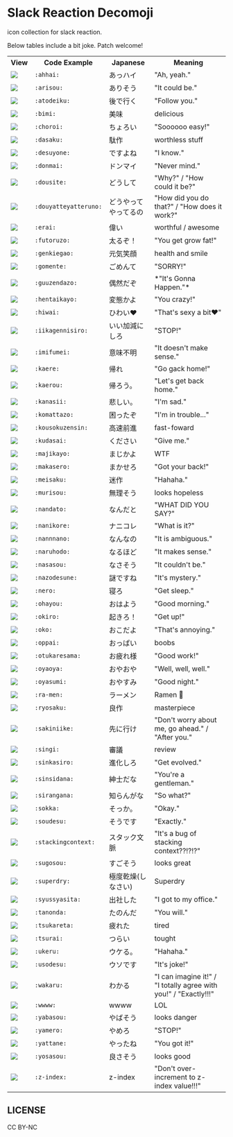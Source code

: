 # Slack Reaction Decomoji

icon collection for slack reaction.

Below tables include a bit joke. Patch welcome!

<table>
    <tr>
        <th>View</th>
        <th>Code Example</th>
        <th>Japanese</th>
        <th>Meaning</th>
    </tr>
    <tr>
        <td><img src="https://raw.githubusercontent.com/oti/slack-reaction-decomoji/master/dist/ahhai.png"></td>
        <td><code>:ahhai:</code></td>
        <td>あっハイ</td>
        <td>"Ah, yeah."</td>
    </tr>
    <tr>
        <td><img src="https://raw.githubusercontent.com/oti/slack-reaction-decomoji/master/dist/arisou.png"></td>
        <td><code>:arisou:</code></td>
        <td>ありそう</td>
        <td>"It could be."</td>
    </tr>
    <tr>
        <td><img src="https://raw.githubusercontent.com/oti/slack-reaction-decomoji/master/dist/atodeiku.png"></td>
        <td><code>:atodeiku:</code></td>
        <td>後で行く</td>
        <td>"Follow you."</td>
    </tr>
    <tr>
        <td><img src="https://raw.githubusercontent.com/oti/slack-reaction-decomoji/master/dist/bimi.png"></td>
        <td><code>:bimi:</code></td>
        <td>美味</td>
        <td>delicious</td>
    </tr>
    <tr>
        <td><img src="https://raw.githubusercontent.com/oti/slack-reaction-decomoji/master/dist/choroi.png"></td>
        <td><code>:choroi:</code></td>
        <td>ちょろい</td>
        <td>"Soooooo easy!"</td>
    </tr>
    <tr>
        <td><img src="https://raw.githubusercontent.com/oti/slack-reaction-decomoji/master/dist/dasaku.png"></td>
        <td><code>:dasaku:</code></td>
        <td>駄作</td>
        <td>worthless stuff</td>
    </tr>
    <tr>
        <td><img src="https://raw.githubusercontent.com/oti/slack-reaction-decomoji/master/dist/desuyone.png"></td>
        <td><code>:desuyone:</code></td>
        <td>ですよね</td>
        <td>"I know."</td>
    </tr>
    <tr>
        <td><img src="https://raw.githubusercontent.com/oti/slack-reaction-decomoji/master/dist/donmai.png"></td>
        <td><code>:donmai:</code></td>
        <td>ドンマイ</td>
        <td>"Never mind."</td>
    </tr>
    <tr>
        <td><img src="https://raw.githubusercontent.com/oti/slack-reaction-decomoji/master/dist/dousite.png"></td>
        <td><code>:dousite:</code></td>
        <td>どうして</td>
        <td>"Why?" / "How could it be?"</td>
    </tr>
    <tr>
        <td><img src="https://raw.githubusercontent.com/oti/slack-reaction-decomoji/master/dist/douyatteyatteruno.png"></td>
        <td><code>:douyatteyatteruno:</code></td>
        <td>どうやってやってるの</td>
        <td>"How did you do that?" / "How does it work?"</td>
    </tr>
    <tr>
        <td><img src="https://raw.githubusercontent.com/oti/slack-reaction-decomoji/master/dist/erai.png"></td>
        <td><code>:erai:</code></td>
        <td>偉い</td>
        <td>worthful / awesome</td>
    </tr>
    <tr>
        <td><img src="https://raw.githubusercontent.com/oti/slack-reaction-decomoji/master/dist/futoruzo.png"></td>
        <td><code>:futoruzo:</code></td>
        <td>太るぞ！</td>
        <td>"You get grow fat!"</td>
    </tr>
    <tr>
        <td><img src="https://raw.githubusercontent.com/oti/slack-reaction-decomoji/master/dist/genkiegao.png"></td>
        <td><code>:genkiegao:</code></td>
        <td>元気笑顔</td>
        <td>health and smile</td>
    </tr>
    <tr>
        <td><img src="https://raw.githubusercontent.com/oti/slack-reaction-decomoji/master/dist/gomente.png"></td>
        <td><code>:gomente:</code></td>
        <td>ごめんて</td>
        <td>"SORRY!"</td>
    </tr>
    <tr>
        <td><img src="https://raw.githubusercontent.com/oti/slack-reaction-decomoji/master/dist/guuzendazo.png"></td>
        <td><code>:guuzendazo:</code></td>
        <td>偶然だぞ</td>
        <td>*"It's Gonna Happen."*</td>
    </tr>
    <tr>
        <td><img src="https://raw.githubusercontent.com/oti/slack-reaction-decomoji/master/dist/hentaikayo.png"></td>
        <td><code>:hentaikayo:</code></td>
        <td>変態かよ</td>
        <td>"You crazy!"</td>
    </tr>
    <tr>
        <td><img src="https://raw.githubusercontent.com/oti/slack-reaction-decomoji/master/dist/hiwai.png"></td>
        <td><code>:hiwai:</code></td>
        <td>ひわい❤️</td>
        <td>"That's sexy a bit❤️️"</td>
    </tr>
    <tr>
        <td><img src="https://raw.githubusercontent.com/oti/slack-reaction-decomoji/master/dist/iikagennisiro.png"></td>
        <td><code>:iikagennisiro:</code></td>
        <td>いい加減にしろ</td>
        <td>"STOP!"</td>
    </tr>
    <tr>
        <td><img src="https://raw.githubusercontent.com/oti/slack-reaction-decomoji/master/dist/imifumei.png"></td>
        <td><code>:imifumei:</code></td>
        <td>意味不明</td>
        <td>"It doesn't make sense."</td>
    </tr>
    <tr>
        <td><img src="https://raw.githubusercontent.com/oti/slack-reaction-decomoji/master/dist/kaere.png"></td>
        <td><code>:kaere:</code></td>
        <td>帰れ</td>
        <td>"Go gack home!"</td>
    </tr>
    <tr>
        <td><img src="https://raw.githubusercontent.com/oti/slack-reaction-decomoji/master/dist/kaerou.png"></td>
        <td><code>:kaerou:</code></td>
        <td>帰ろう。</td>
        <td>"Let's get back home."</td>
    </tr>
    <tr>
        <td><img src="https://raw.githubusercontent.com/oti/slack-reaction-decomoji/master/dist/kanasii.png"></td>
        <td><code>:kanasii:</code></td>
        <td>悲しい。</td>
        <td>"I'm sad."</td>
    </tr>
    <tr>
        <td><img src="https://raw.githubusercontent.com/oti/slack-reaction-decomoji/master/dist/komattazo.png"></td>
        <td><code>:komattazo:</code></td>
        <td>困ったぞ</td>
        <td>"I'm in trouble..."</td>
    </tr>
    <tr>
        <td><img src="https://raw.githubusercontent.com/oti/slack-reaction-decomoji/master/dist/kousokuzensin.png"></td>
        <td><code>:kousokuzensin:</code></td>
        <td>高速前進</td>
        <td>fast-foward</td>
    </tr>
    <tr>
        <td><img src="https://raw.githubusercontent.com/oti/slack-reaction-decomoji/master/dist/kudasai.png"></td>
        <td><code>:kudasai:</code></td>
        <td>ください</td>
        <td>"Give me."</td>
    </tr>
    <tr>
        <td><img src="https://raw.githubusercontent.com/oti/slack-reaction-decomoji/master/dist/majikayo.png"></td>
        <td><code>:majikayo:</code></td>
        <td>まじかよ</td>
        <td>WTF</td>
    </tr>
    <tr>
        <td><img src="https://raw.githubusercontent.com/oti/slack-reaction-decomoji/master/dist/makasero.png"></td>
        <td><code>:makasero:</code></td>
        <td>まかせろ</td>
        <td>"Got your back!"</td>
    </tr>
    <tr>
        <td><img src="https://raw.githubusercontent.com/oti/slack-reaction-decomoji/master/dist/meisaku.png"></td>
        <td><code>:meisaku:</code></td>
        <td>迷作</td>
        <td>"Hahaha."</td>
    </tr>
    <tr>
        <td><img src="https://raw.githubusercontent.com/oti/slack-reaction-decomoji/master/dist/murisou.png"></td>
        <td><code>:murisou:</code></td>
        <td>無理そう</td>
        <td>looks hopeless</td>
    </tr>
    <tr>
        <td><img src="https://raw.githubusercontent.com/oti/slack-reaction-decomoji/master/dist/nandato.png"></td>
        <td><code>:nandato:</code></td>
        <td>なんだと</td>
        <td>"WHAT DID YOU SAY?"</td>
    </tr>
    <tr>
        <td><img src="https://raw.githubusercontent.com/oti/slack-reaction-decomoji/master/dist/nanikore.png"></td>
        <td><code>:nanikore:</code></td>
        <td>ナニコレ</td>
        <td>"What is it?"</td>
    </tr>
    <tr>
        <td><img src="https://raw.githubusercontent.com/oti/slack-reaction-decomoji/master/dist/nannnano.png"></td>
        <td><code>:nannnano:</code></td>
        <td>なんなの</td>
        <td>"It is ambiguous."</td>
    </tr>
    <tr>
        <td><img src="https://raw.githubusercontent.com/oti/slack-reaction-decomoji/master/dist/naruhodo.png"></td>
        <td><code>:naruhodo:</code></td>
        <td>なるほど</td>
        <td>"It makes sense."</td>
    </tr>
    <tr>
        <td><img src="https://raw.githubusercontent.com/oti/slack-reaction-decomoji/master/dist/nasasou.png"></td>
        <td><code>:nasasou:</code></td>
        <td>なさそう</td>
        <td>"It couldn't be."</td>
    </tr>
    <tr>
        <td><img src="https://raw.githubusercontent.com/oti/slack-reaction-decomoji/master/dist/nazodesune.png"></td>
        <td><code>:nazodesune:</code></td>
        <td>謎ですね</td>
        <td>"It's mystery."</td>
    </tr>
    <tr>
        <td><img src="https://raw.githubusercontent.com/oti/slack-reaction-decomoji/master/dist/nero.png"></td>
        <td><code>:nero:</code></td>
        <td>寝ろ</td>
        <td>"Get sleep."</td>
    </tr>
    <tr>
        <td><img src="https://raw.githubusercontent.com/oti/slack-reaction-decomoji/master/dist/ohayou.png"></td>
        <td><code>:ohayou:</code></td>
        <td>おはよう</td>
        <td>"Good morning."</td>
    </tr>
    <tr>
        <td><img src="https://raw.githubusercontent.com/oti/slack-reaction-decomoji/master/dist/okiro.png"></td>
        <td><code>:okiro:</code></td>
        <td>起きろ！</td>
        <td>"Get up!"</td>
    </tr>
    <tr>
        <td><img src="https://raw.githubusercontent.com/oti/slack-reaction-decomoji/master/dist/oko.png"></td>
        <td><code>:oko:</code></td>
        <td>おこだよ</td>
        <td>"That's annoying."</td>
    </tr>
    <tr>
        <td><img src="https://raw.githubusercontent.com/oti/slack-reaction-decomoji/master/dist/oppai.png"></td>
        <td><code>:oppai:</code></td>
        <td>おっぱい</td>
        <td>boobs</td>
    </tr>
    <tr>
        <td><img src="https://raw.githubusercontent.com/oti/slack-reaction-decomoji/master/dist/otukaresama.png"></td>
        <td><code>:otukaresama:</code></td>
        <td>お疲れ様</td>
        <td>"Good work!"</td>
    </tr>
    <tr>
        <td><img src="https://raw.githubusercontent.com/oti/slack-reaction-decomoji/master/dist/oyaoya.png"></td>
        <td><code>:oyaoya:</code></td>
        <td>おやおや</td>
        <td>"Well, well, well."</td>
    </tr>
    <tr>
        <td><img src="https://raw.githubusercontent.com/oti/slack-reaction-decomoji/master/dist/oyasumi.png"></td>
        <td><code>:oyasumi:</code></td>
        <td>おやすみ</td>
        <td>"Good night."</td>
    </tr>
    <tr>
        <td><img src="https://raw.githubusercontent.com/oti/slack-reaction-decomoji/master/dist/ra-men.png"></td>
        <td><code>:ra-men:</code></td>
        <td>ラーメン</td>
        <td>Ramen 🍜</td>
    </tr>
    <tr>
        <td><img src="https://raw.githubusercontent.com/oti/slack-reaction-decomoji/master/dist/ryosaku.png"></td>
        <td><code>:ryosaku:</code></td>
        <td>良作</td>
        <td>masterpiece</td>
    </tr>
    <tr>
        <td><img src="https://raw.githubusercontent.com/oti/slack-reaction-decomoji/master/dist/sakiniike.png"></td>
        <td><code>:sakiniike:</code></td>
        <td>先に行け</td>
        <td>"Don't worry about me, go ahead." / "After you."</td>
    </tr>
    <tr>
        <td><img src="https://raw.githubusercontent.com/oti/slack-reaction-decomoji/master/dist/singi.png"></td>
        <td><code>:singi:</code></td>
        <td>審議</td>
        <td>review</td>
    </tr>
    <tr>
        <td><img src="https://raw.githubusercontent.com/oti/slack-reaction-decomoji/master/dist/sinkasiro.png"></td>
        <td><code>:sinkasiro:</code></td>
        <td>進化しろ</td>
        <td>"Get evolved."</td>
    </tr>
    <tr>
        <td><img src="https://raw.githubusercontent.com/oti/slack-reaction-decomoji/master/dist/sinsidana.png"></td>
        <td><code>:sinsidana:</code></td>
        <td>紳士だな</td>
        <td>"You're a gentleman."</td>
    </tr>
    <tr>
        <td><img src="https://raw.githubusercontent.com/oti/slack-reaction-decomoji/master/dist/sirangana.png"></td>
        <td><code>:sirangana:</code></td>
        <td>知らんがな</td>
        <td>"So what?"</td>
    </tr>
    <tr>
        <td><img src="https://raw.githubusercontent.com/oti/slack-reaction-decomoji/master/dist/sokka.png"></td>
        <td><code>:sokka:</code></td>
        <td>そっか。</td>
        <td>"Okay."</td>
    </tr>
    <tr>
        <td><img src="https://raw.githubusercontent.com/oti/slack-reaction-decomoji/master/dist/soudesu.png"></td>
        <td><code>:soudesu:</code></td>
        <td>そうです</td>
        <td>"Exactly."</td>
    </tr>
    <tr>
        <td><img src="https://raw.githubusercontent.com/oti/slack-reaction-decomoji/master/dist/stackingcontext.png"></td>
        <td><code>:stackingcontext:</code></td>
        <td>スタック文脈</td>
        <td>"It's a bug of stacking context??!?!?"</td>
    </tr>
    <tr>
        <td><img src="https://raw.githubusercontent.com/oti/slack-reaction-decomoji/master/dist/sugosou.png"></td>
        <td><code>:sugosou:</code></td>
        <td>すごそう</td>
        <td>looks great</td>
    </tr>
    <tr>
        <td><img src="https://raw.githubusercontent.com/oti/slack-reaction-decomoji/master/dist/superdry.png"></td>
        <td><code>:superdry:</code></td>
        <td>極度乾燥(しなさい)</td>
        <td>Superdry</td>
    </tr>
    <tr>
        <td><img src="https://raw.githubusercontent.com/oti/slack-reaction-decomoji/master/dist/syussyasita.png"></td>
        <td><code>:syussyasita:</code></td>
        <td>出社した</td>
        <td>"I got to my office."</td>
    </tr>
    <tr>
        <td><img src="https://raw.githubusercontent.com/oti/slack-reaction-decomoji/master/dist/tanonda.png"></td>
        <td><code>:tanonda:</code></td>
        <td>たのんだ</td>
        <td>"You will."</td>
    </tr>
    <tr>
        <td><img src="https://raw.githubusercontent.com/oti/slack-reaction-decomoji/master/dist/tsukareta.png"></td>
        <td><code>:tsukareta:</code></td>
        <td>疲れた</td>
        <td>tired</td>
    </tr>
    <tr>
        <td><img src="https://raw.githubusercontent.com/oti/slack-reaction-decomoji/master/dist/tsurai.png"></td>
        <td><code>:tsurai:</code></td>
        <td>つらい</td>
        <td>tought</td>
    </tr>
    <tr>
        <td><img src="https://raw.githubusercontent.com/oti/slack-reaction-decomoji/master/dist/ukeru.png"></td>
        <td><code>:ukeru:</code></td>
        <td>ウケる。</td>
        <td>"Hahaha."</td>
    </tr>
    <tr>
        <td><img src="https://raw.githubusercontent.com/oti/slack-reaction-decomoji/master/dist/usodesu.png"></td>
        <td><code>:usodesu:</code></td>
        <td>ウソです</td>
        <td>"It's joke!"</td>
    </tr>
    <tr>
        <td><img src="https://raw.githubusercontent.com/oti/slack-reaction-decomoji/master/dist/wakaru.png"></td>
        <td><code>:wakaru:</code></td>
        <td>わかる</td>
        <td>"I can imagine it!" / "I totally agree with you!" / "Exactly!!!"</td>
    </tr>
    <tr>
        <td><img src="https://raw.githubusercontent.com/oti/slack-reaction-decomoji/master/dist/wwww.png"></td>
        <td><code>:wwww:</code></td>
        <td>wwww</td>
        <td>LOL</td>
    </tr>
    <tr>
        <td><img src="https://raw.githubusercontent.com/oti/slack-reaction-decomoji/master/dist/yabasou.png"></td>
        <td><code>:yabasou:</code></td>
        <td>やばそう</td>
        <td>looks danger</td>
    </tr>
    <tr>
        <td><img src="https://raw.githubusercontent.com/oti/slack-reaction-decomoji/master/dist/yamero.png"></td>
        <td><code>:yamero:</code></td>
        <td>やめろ</td>
        <td>"STOP!"</td>
    </tr>
    <tr>
        <td><img src="https://raw.githubusercontent.com/oti/slack-reaction-decomoji/master/dist/yattane.png"></td>
        <td><code>:yattane:</code></td>
        <td>やったね</td>
        <td>"You got it!"</td>
    </tr>
    <tr>
        <td><img src="https://raw.githubusercontent.com/oti/slack-reaction-decomoji/master/dist/yosasou.png"></td>
        <td><code>:yosasou:</code></td>
        <td>良さそう</td>
        <td>looks good</td>
    </tr>
    <tr>
        <td><img src="https://raw.githubusercontent.com/oti/slack-reaction-decomoji/master/dist/z-index.png"></td>
        <td><code>:z-index:</code></td>
        <td>z-index</td>
        <td>"Don't over-increment to z-index value!!!"</td>
    </tr>
</table>

## LICENSE

CC BY-NC
